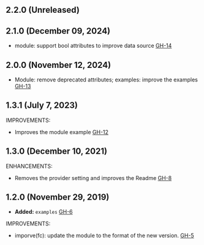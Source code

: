 ## 2.2.0 (Unreleased)
## 2.1.0 (December 09, 2024)

- module: support bool attributes to improve data source [GH-14](https://github.com/alibabacloud-automation/terraform-alicloud-fc/pull/14)

## 2.0.0 (November 12, 2024)

- Module: remove deprecated attributes; examples: improve the examples [GH-13](https://github.com/alibabacloud-automation/terraform-alicloud-fc/pull/13)

## 1.3.1 (July 7, 2023)

IMPROVEMENTS:

- Improves the module example [GH-12](https://github.com/terraform-alicloud-modules/terraform-alicloud-fc/pull/12)

## 1.3.0 (December 10, 2021)

ENHANCEMENTS:

- Removes the provider setting and improves the Readme [GH-8](https://github.com/terraform-alicloud-modules/terraform-alicloud-fc/pull/8)

## 1.2.0 (November 29, 2019)

- **Added:** `examples` [GH-6](https://github.com/terraform-alicloud-modules/terraform-alicloud-fc/pull/6)

IMPROVEMENTS:

- imporve(fc): update the module to the format of the new version.  [GH-5](https://github.com/terraform-alicloud-modules/terraform-alicloud-fc/pull/5)
